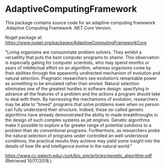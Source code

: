 # AdaptiveComputingFramework
This package contains source code for an adaptive computing framework .Adaptive Computing Framework .NET Core Version.

Nuget package at: https://www.nuget.org/packages/AdaptiveComputingFrameworkCore

"Living organisms are consummate problem solvers. They exhibit a versatility that puts the best computer programs to shame. This observation is
especially galling for computer scientists, who may spend months or years of intellectual effort on an algorithm, whereas organisms come by their abilities
through the apparently undirected mechanism of evolution and natural selection.
Pragmatic researchers see evolution’s remarkable power as something to be emulated rather than envied. Natural selection eliminates one of the greatest
hurdles in software design: specifying in advance all the features of a problem and the actions a program should take to deal with them. By harnessing the
mechanisms of evolution, researchers may be able to "breed" programs that solve problems even when no person can fully understand their structure.
Indeed, these so-called genetic algorithms have already demonstrated the ability to made breakthroughs in the design of such complex systems as jet
engines. 
Genetic algorithms make it possible to explore a far greater range of potential solutions to a problem than do conventional programs. Furthermore, as
researchers probe the natural selection of programs under controlled an well-understood conditions, the practical results they achieve may yield some
insight into the details of how life and intelligence evolve in the natural world." 

https://www.cc.gatech.edu/~turk/bio_sim/articles/genetic_algorithm.pdf (Retrieved 10/17/2018.)

